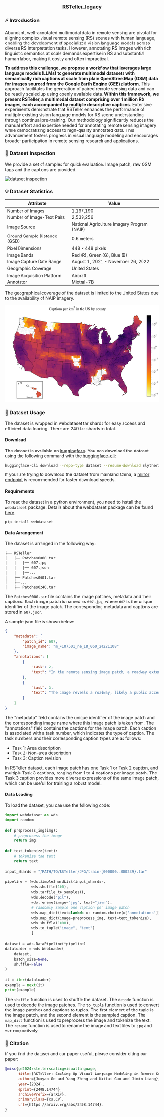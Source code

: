 <div align="center">

### RSTeller_legacy
</div>

### ⚡ Introduction

Abundant, well-annotated multimodal data in remote sensing are pivotal for aligning complex visual remote sensing (RS) scenes with human language, enabling the development of specialized vision language models across diverse RS interpretation tasks. However, annotating RS images with rich linguistic semantics at scale demands expertise in RS and substantial human labor, making it costly and often impractical. 

**To address this challenge, we propose a workflow that leverages large language models (LLMs) to generate multimodal datasets with semantically rich captions at scale from plain OpenStreetMap (OSM) data for images sourced from the Google Earth Engine (GEE) platform.** This approach facilitates the generation of paired remote sensing data and can be readily scaled up using openly available data. **Within this framework, we present RSTeller, a multimodal dataset comprising over 1 million RS images, each accompanied by multiple descriptive captions**. Extensive experiments demonstrate that RSTeller enhances the performance of multiple existing vision language models for RS scene understanding through continual pre-training. Our methodology significantly reduces the manual effort and expertise needed for annotating remote sensing imagery while democratizing access to high-quality annotated data. This advancement fosters progress in visual language modeling and encourages broader participation in remote sensing research and applications. 

### 🤖 Dataset Inspection

We provide a set of samples for quick evaluation. Image patch, raw OSM tags and the captions are provided.

![dataset inspection](../assets/dataset_inspection_legacy.png)

### 💡 Dataset Statistics


<center>

| **Attribute**                   | **Value**                                              |
|---------------------------------|--------------------------------------------------------|
| Number of Images                | 1,197,190                                              |
| Number of Image-Text Pairs      | 2,539,256                                              |
| Image Source                    | National Agriculture Imagery Program (NAIP)            |
| Ground Sample Distance (GSD)    | 0.6 meters                                             |
| Pixel Dimensions                | 448 × 448 pixels                                       |
| Image Bands                     | Red (R), Green (G), Blue (B)                           |
| Image Capture Date Range        | August 1, 2021 - November 26, 2022                     |
| Geographic Coverage             | United States                                          |
| Image Acquisition Platform      | Aircraft                                               |
| Annotator                       | Mixtral-7B                                             |

</center>

The geographical coverage of the dataset is limited to the United States due to the availability of NAIP imagery. 

![geographical distribution](../assets/caption_density_legacy.png)

### 🚀 Dataset Usage

The dataset is wrapped in webdataset tar shards for easy access and efficient data loading. There are 240 tar shards in total.

#### Download

The dataset is available on [huggingface](https://huggingface.co/datasets/SlytherinGe/RSTeller_legacy). You can download the dataset using the following command with the [huggingface-cli](https://hf-mirror.com/docs/huggingface_hub/guides/download#download-from-the-cli):

```bash
huggingface-cli download --repo-type dataset --resume-download SlytherinGe/RSTeller --local-dir LOCAL_PATH/TO/YOUR/DATA
```

If your are trying to download the dataset from mainland China, a [mirror endpoint](https://hf-mirror.com/) is recommended for faster download speeds.

#### Requirements

To read the dataset in a python environment, you need to install the `webdataset` package. Details about the webdataset package can be found [here](https://github.com/webdataset/webdataset).

```
pip install webdataset
```

#### Data Arrangement

The dataset is arranged in the following way:

```
├── RSTeller
│   │── Patches0000.tar
|   |   |── 607.jpg
|   |   |── 607.json
|   |   |──...
│   ├── Patches0001.tar
│   ├──...
│   ├── Patches0240.tar
```

The `Patches0000.tar` file contains the image patches, metadata and their captions. Each image patch is named as `607.jpg`, where `607` is the unique identifier of the image patch. The corresponding metadata and captions are stored in `607.json`.

A sample json file is shown below:

```json
{
    "metadata": {
        "patch_id": 607,
        "image_name": "m_4107501_ne_18_060_20221108"
    },
    "annotations": [
        {
            "task": 2,
            "text": "In the remote sensing image patch, a roadway extends diagonally from the left-top to the right-bottom, curving sinuously. Running in a roughly northwest-southeast orientation, it spans approximately 339 meters within the ROI. Likely representing a public access road, it may indicate a rural or natural area. The road's name is Lower Rhiney Creek Road, and it has not been formally reviewed."
        },
        {
            "task": 3,
            "text": "The image reveals a roadway, likely a public access road, curving diagonally from left-top to right-bottom, spanning approximately 339 meters. This road may indicate a rural or natural area, potentially bordered by vegetation or fields."
        }
    ]
}
```

The "metadata" field contains the unique identifier of the image patch and the corresponding image name where this image patch is taken from. The "annotations" field contains the captions for the image patch. Each caption is associated with a task number, which indicates the type of caption. The task numbers and their corresponding caption types are as follows:

- Task 1: Area description
- Task 2: Non-area description
- Task 3: Caption revision

In RSTeller dataset, each image patch has one Task 1 or Task 2 caption, and multiple Task 3 captions, ranging from 1 to 4 captions per image patch. The Task 3 caption provides more diverse expressions of the same image patch, which can be useful for training a robust model.

#### Data Loading

To load the dataset, you can use the following code:

```python
import webdataset as wds
import random

def preprocess_img(img):
    # preprocess the image
    return img

def text_tokenize(text):
    # tokenize the text
    return text

input_shards = "/PATH/TO/RSTeller/JPG/train-{000000..000239}.tar"

pipeline = [wds.SimpleShardList(input_shards),
            wds.shuffle(100),
            wds.tarfile_to_samples(),
            wds.decode("pil"),
            wds.rename(image="jpg", text="json"),
            # randomly sample one caption per image patch
            wds.map_dict(text=lambda x: random.choice(x['annotations'])['text']),
            wds.map_dict(image=preprocess_img, text=text_tokenize),
            wds.shuffle(1000),
            wds.to_tuple("image", "text")
            ]

dataset = wds.DataPipeline(*pipeline)
dataloader = wds.WebLoader(
    dataset,
    batch_size=None,
    shuffle=False
)

it = iter(dataloader)
example = next(it)
print(example)
```

The `shuffle` function is used to shuffle the dataset. The `decode` function is used to decode the image patches. The `to_tuple` function is used to convert the image patches and captions to tuples. The first element of the tuple is the image patch, and the second element is the sampled caption. The `map_dict` function is used to preprocess the image and tokenize the text. The `rename` function is used to rename the image and text files to `jpg` and `txt` respectively

### 📄 Citation

If you find the dataset and our paper useful, please consider citing our paper:

```bibtex
@misc{ge2024rstellerscalingvisuallanguage,
      title={RSTeller: Scaling Up Visual Language Modeling in Remote Sensing with Rich Linguistic Semantics from Openly Available Data and Large Language Models}, 
      author={Junyao Ge and Yang Zheng and Kaitai Guo and Jimin Liang},
      year={2024},
      eprint={2408.14744},
      archivePrefix={arXiv},
      primaryClass={cs.CV},
      url={https://arxiv.org/abs/2408.14744}, 
}
```
